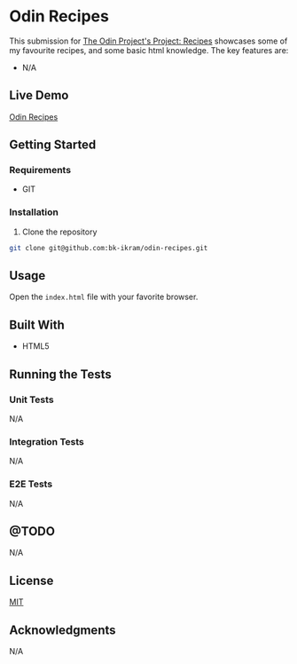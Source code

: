 # Odin Recipes

This submission for [The Odin Project's Project: Recipes](https://www.theodinproject.com/lessons/foundations-recipes) showcases some of my favourite recipes, and some basic html knowledge. The key features are:

- N/A


## Live Demo

[Odin Recipes](https://bk-ikram.github.io/odin-recipes/)


## Getting Started

### Requirements

- GIT

### Installation

1) Clone the repository
```bash
git clone git@github.com:bk-ikram/odin-recipes.git
```

## Usage

Open the `index.html` file with your favorite browser.

## Built With

- HTML5

## Running the Tests

### Unit Tests

N/A

### Integration Tests

N/A

### E2E Tests

N/A

## @TODO

N/A

## License

[MIT](https://choosealicense.com/licenses/mit/)

## Acknowledgments

N/A